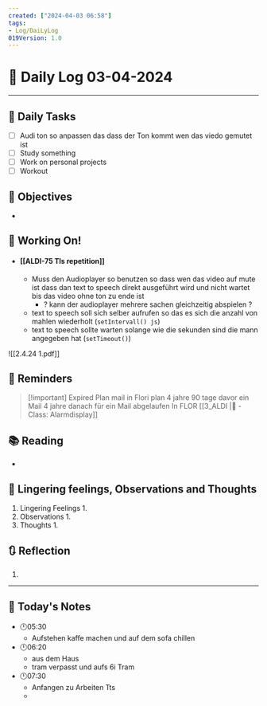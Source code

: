 ```yaml
---
created: ["2024-04-03 06:58"]
tags:
- Log/DaiLyLog
019Version: 1.0
---
```


# 📅 Daily Log  03-04-2024

---
## 🔷 Daily Tasks
- [ ] Audi ton so anpassen das dass der Ton kommt wen das viedo gemutet ist
- [ ] Study something
- [ ] Work on personal projects
- [ ] Workout
## 🎯 Objectives
- 
## 🚀 Working On!
- #### [[ALDI-75 Tls repetition]]
	- Muss den Audioplayer so benutzen so dass wen das video auf mute ist dass dan text to speech direkt ausgeführt wird und nicht wartet bis das video ohne ton zu ende ist
		- ? kann der audioplayer mehrere sachen gleichzeitig abspielen ? 
	- text to speech soll sich selber aufrufen so das es sich die anzahl von mahlen wiederholt (`setIntervall() js`)
	- text to speech sollte warten solange wie die sekunden sind die mann angegeben hat (`setTimeout()`)


![[2.4.24 1.pdf]]
## 📕 Reminders


> [!important] Expired Plan mail in Flori plan
> 4 jahre 90 tage davor ein Mail
> 4 jahre danach für ein Mail abgelaufen 
> 	In FLOR 	[[3_ALDI |🏫 - Class: Alarmdisplay]]


## 📚 Reading
- 
##  💬 Lingering feelings, Observations and Thoughts 
1. Lingering Feelings
	1. 
2. Observations
	1. 
3. Thoughts
	1. 
## 🔃 Reflection
1. 
---

## 📅 Today's Notes
- 🕛05:30 
	- Aufstehen kaffe machen und auf dem sofa chillen
- 🕛06:20 
	- aus dem Haus
	- tram verpasst und aufs 6i Tram
- 🕛07:30 
	- Anfangen zu Arbeiten Tts
	- 
